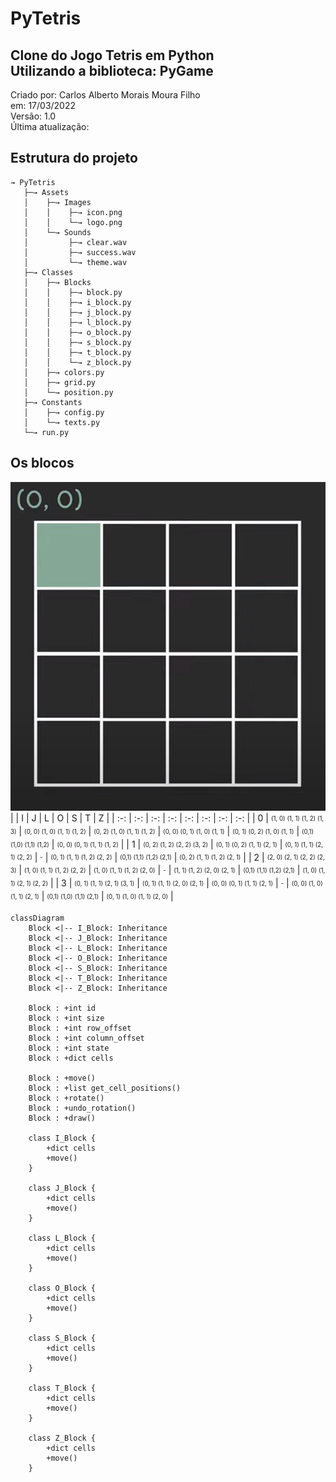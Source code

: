 # PyTetris
Clone do Jogo Tetris em Python<br />
Utilizando a biblioteca: PyGame
--
Criado por: Carlos Alberto Morais Moura Filho<br />
em: 17/03/2022<br />
Versão: 1.0<br />
Última atualização: 

## Estrutura do projeto
```shell
→ PyTetris
   ├─→ Assets
   │    ├─→ Images
   │    │    ├─→ icon.png
   │    │    └─→ logo.png
   │    └─→ Sounds
   │         ├─→ clear.wav
   │         ├─→ success.wav
   │         └─→ theme.wav
   ├─→ Classes
   │    ├─→ Blocks
   │    │    ├─→ block.py
   │    │    ├─→ i_block.py
   │    │    ├─→ j_block.py
   │    │    ├─→ l_block.py
   │    │    ├─→ o_block.py
   │    │    ├─→ s_block.py
   │    │    ├─→ t_block.py
   │    │    └─→ z_block.py
   │    ├─→ colors.py
   │    ├─→ grid.py
   │    └─→ position.py
   ├─→ Constants
   │    ├─→ config.py
   │    └─→ texts.py
   └─→ run.py
```

## Os blocos
![Blocks representation](Assets/images/README.md/blocks.png)
|  | I | J | L | O | S | T | Z |
| :-: | :-: | :-: | :-: | :-: | :-: | :-: | :-: |
| 0 | <sub><sup>(1, 0) (1, 1) (1, 2) (1, 3)</sub></sup> | <sub><sup>(0, 0) (1, 0) (1, 1) (1, 2)</sub></sup> | <sub><sup>(0, 2) (1, 0) (1, 1) (1, 2)</sub></sup> | <sub><sup>(0, 0) (0, 1) (1, 0) (1, 1)</sub></sup> | <sub><sup>(0, 1) (0, 2) (1, 0) (1, 1)</sub></sup> | <sub><sup>(0,1) (1,0) (1,1) (1,2)</sub></sup> | <sub><sup>(0, 0) (0, 1) (1, 1) (1, 2)</sub></sup> |
| 1 | <sub><sup>(0, 2) (1, 2) (2, 2) (3, 2)</sub></sup> | <sub><sup>(0, 1) (0, 2) (1, 1) (2, 1)</sub></sup> | <sub><sup>(0, 1) (1, 1) (2, 1) (2, 2)</sub></sup> | <sub><sup>-</sub></sup> | <sub><sup>(0, 1) (1, 1) (1, 2) (2, 2)</sub></sup> | <sub><sup>(0,1) (1,1) (1,2) (2,1)</sub></sup> | <sub><sup>(0, 2) (1, 1) (1, 2) (2, 1)</sub></sup> |
| 2 | <sub><sup>(2, 0) (2, 1) (2, 2) (2, 3)</sub></sup> | <sub><sup>(1, 0) (1, 1) (1, 2) (2, 2)</sub></sup> | <sub><sup>(1, 0) (1, 1) (1, 2) (2, 0)</sub></sup> | <sub><sup>-</sub></sup> | <sub><sup>(1, 1) (1, 2) (2, 0) (2, 1)</sub></sup> | <sub><sup>(0,1) (1,1) (1,2) (2,1)</sub></sup> | <sub><sup>(1, 0) (1, 1) (2, 1) (2, 2)</sub></sup> |
| 3 | <sub><sup>(0, 1) (1, 1) (2, 1) (3, 1)</sub></sup> | <sub><sup>(0, 1) (1, 1) (2, 0) (2, 1)</sub></sup> | <sub><sup>(0, 0) (0, 1) (1, 1) (2, 1)</sub></sup> | <sub><sup>-</sub></sup> | <sub><sup>(0, 0) (1, 0) (1, 1) (2, 1)</sub></sup> | <sub><sup>(0,1) (1,0) (1,1) (2,1)</sub></sup> | <sub><sup>(0, 1) (1, 0) (1, 1) (2, 0)</sub></sup> |


```mermaid
classDiagram
    Block <|-- I_Block: Inheritance
    Block <|-- J_Block: Inheritance
    Block <|-- L_Block: Inheritance
    Block <|-- O_Block: Inheritance
    Block <|-- S_Block: Inheritance
    Block <|-- T_Block: Inheritance
    Block <|-- Z_Block: Inheritance

    Block : +int id
    Block : +int size
    Block : +int row_offset
    Block : +int column_offset
    Block : +int state
    Block : +dict cells

    Block : +move()
    Block : +list get_cell_positions()
    Block : +rotate()
    Block : +undo_rotation()
    Block : +draw()

    class I_Block {
        +dict cells
        +move()
    }

    class J_Block {
        +dict cells
        +move()
    }

    class L_Block {
        +dict cells
        +move()
    }

    class O_Block {
        +dict cells
        +move()
    }

    class S_Block {
        +dict cells
        +move()
    }

    class T_Block {
        +dict cells
        +move()
    }

    class Z_Block {
        +dict cells
        +move()
    }
```